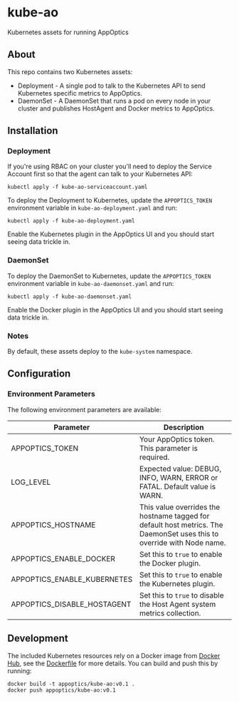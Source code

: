 # kube-ao

Kubernetes assets for running AppOptics

## About

This repo contains two Kubernetes assets:
- Deployment - A single pod to talk to the Kubernetes API to send Kubernetes specific metrics to AppOptics.
- DaemonSet - A DaemonSet that runs a pod on every node in your cluster and publishes HostAgent and Docker metrics to AppOptics.

## Installation

### Deployment

If you're using RBAC on your cluster you'll need to deploy the Service Account first so that the agent can talk to your Kubernetes API:
```	
kubectl apply -f kube-ao-serviceaccount.yaml	
```

To deploy the Deployment to Kubernetes, update the `APPOPTICS_TOKEN` environment variable in `kube-ao-deployment.yaml` and run:
```
kubectl apply -f kube-ao-deployment.yaml
```

Enable the Kubernetes plugin in the AppOptics UI and you should start seeing data trickle in.

### DaemonSet

To deploy the DaemonSet to Kubernetes, update the `APPOPTICS_TOKEN` environment variable in `kube-ao-daemonset.yaml` and run:
```
kubectl apply -f kube-ao-daemonset.yaml
```

Enable the Docker plugin in the AppOptics UI and you should start seeing data trickle in.

### Notes

By default, these assets deploy to the `kube-system` namespace.

## Configuration

### Environment Parameters

The following environment parameters are available:

 Parameter                   | Description
-----------------------------|---------------------
 APPOPTICS_TOKEN             | Your AppOptics token. This parameter is required.
 LOG_LEVEL                   | Expected value: DEBUG, INFO, WARN, ERROR or FATAL. Default value is WARN.
 APPOPTICS_HOSTNAME          | This value overrides the hostname tagged for default host metrics. The DaemonSet uses this to override with Node name.
 APPOPTICS_ENABLE_DOCKER     | Set this to `true` to enable the Docker plugin.
 APPOPTICS_ENABLE_KUBERNETES | Set this to `true` to enable the Kubernetes plugin.
 APPOPTICS_DISABLE_HOSTAGENT | Set this to `true` to disable the Host Agent system metrics collection.

## Development

The included Kubernetes resources rely on a Docker image from [Docker Hub](https://hub.docker.com/r/appoptics/kube-ao), see the [Dockerfile](Dockerfile) for more details. You can build and push this by running:
```
docker build -t appoptics/kube-ao:v0.1 .
docker push appoptics/kube-ao:v0.1
```
